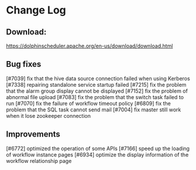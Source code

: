 # Change Log

## Download:

https://dolphinscheduler.apache.org/en-us/download/download.html

## Bug fixes

[#7039] fix that the hive data source connection failed when using Kerberos
[#7338] repairing standalone service startup failed
[#7215] fix the problem that the alarm group display cannot be displayed
[#7152] fix the problem of abnormal file upload
[#7083] fix the problem that the switch task failed to run
[#7070] fix the failure of workflow timeout policy
[#6809] fix the problem that the SQL task cannot send mail
[#7004] fix master still work when it lose zookeeper connection

## Improvements

[#6772] optimized the operation of some APIs
[#7166] speed up the loading of workflow instance pages
[#6934] optimize the display information of the workflow relationship page
